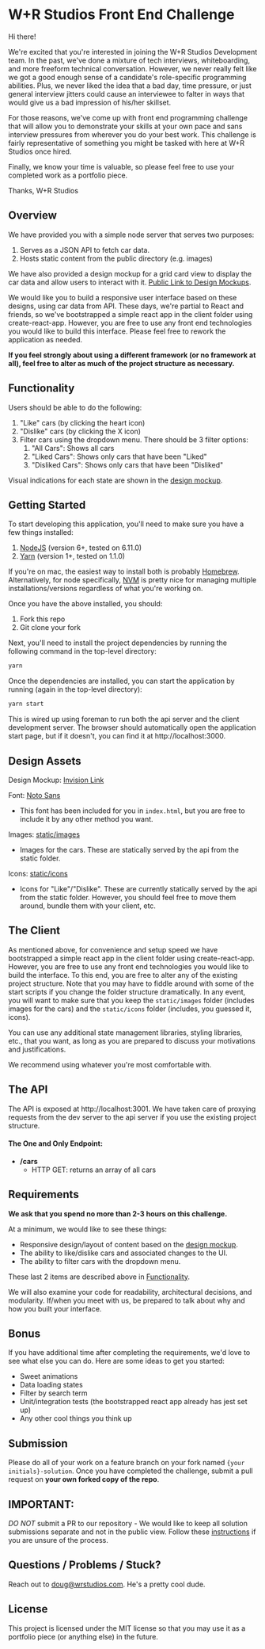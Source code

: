 # W+R Studios Front End Challenge

Hi there!

We're excited that you're interested in joining the W+R Studios Development team. In the past, we've done a mixture of tech interviews, whiteboarding, and more freeform technical conversation. However, we never really felt like we got a good enough sense of a candidate's role-specific programming abilities. Plus, we never liked the idea that a bad day, time pressure, or just general interview jitters could cause an interviewee to falter in ways that would give us a bad impression of his/her skillset.

For those reasons, we've come up with front end programming challenge that will allow you to demonstrate your skills at your own pace and sans interview pressures from wherever you do your best work. This challenge is fairly representative of something you might be tasked with here at W+R Studios once hired.

Finally, we know your time is valuable, so please feel free to use your completed work as a portfolio piece.

Thanks,
W+R Studios

## Overview

We have provided you with a simple node server that serves two purposes:

1. Serves as a JSON API to fetch car data.
2. Hosts static content from the public directory (e.g. images)

We have also provided a design mockup for a grid card view to display the car data and allow users to interact with it. [Public Link to Design Mockups](https://invis.io/B2DT2WL7S#/256783329_Car_Results).

We would like you to build a responsive user interface based on these designs, using car data from API. These days, we're partial to React and friends, so we've bootstrapped a simple react app in the client folder using create-react-app. However, you are free to use any front end technologies you would like to build this interface. Please feel free to rework the application as needed.

**If you feel strongly about using a different framework (or no framework at all), feel free to alter as much of the project structure as necessary.**

## Functionality

Users should be able to do the following:
1. "Like" cars (by clicking the heart icon)
1. "Dislike" cars (by clicking the X icon)
1. Filter cars using the dropdown menu. There should be 3 filter options:
    1. "All Cars": Shows all cars
    1. "Liked Cars": Shows only cars that have been "Liked"
    1. "Disliked Cars": Shows only cars that have been "Disliked"

Visual indications for each state are shown in the [design mockup](https://invis.io/B2DT2WL7S#/256783329_Car_Results).

## Getting Started

To start developing this application, you'll need to make sure you have a few things installed:

1. [NodeJS](https://nodejs.org/en/) (version 6+, tested on 6.11.0)
1. [Yarn](https://yarnpkg.com/lang/en/docs/install/) (version 1+, tested on 1.1.0)

If you're on mac, the easiest way to install both is probably [Homebrew](https://brew.sh/). Alternatively, for node specifically, [NVM](https://github.com/creationix/nvm#installation) is pretty nice for managing multiple installations/versions regardless of what you're working on.

Once you have the above installed, you should:
1. Fork this repo
1. Git clone your fork

Next, you'll need to install the project dependencies by running the following command in the top-level directory:
```sh
yarn
```

Once the dependencies are installed, you can start the application by running (again in the top-level directory):
```sh
yarn start
```

This is wired up using foreman to run both the api server and the client development server. The browser should automatically open the application start page, but if it doesn't, you can find it at http://localhost:3000.

## Design Assets
Design Mockup: [Invision Link](https://invis.io/B2DT2WL7S#/256783329_Car_Results)

Font: [Noto Sans](https://fonts.google.com/specimen/Noto+Sans)
- This font has been included for you in `index.html`, but you are free to include it by any other method you want.

Images: [static/images](static/images)
- Images for the cars. These are statically served by the api from the static folder.

Icons: [static/icons](static/icons)
- Icons for "Like"/"Dislike". These are currently statically served by the api from the static folder. However, you should feel free to move them around, bundle them with your client, etc.

## The Client

As mentioned above, for convenience and setup speed we have bootstrapped a simple react app in the client folder using create-react-app. However, you are free to use any front end technologies you would like to build the interface. To this end, you are free to alter any of the existing project structure. Note that you may have to fiddle around with some of the start scripts if you change the folder structure dramatically. In any event, you will want to make sure that you keep the `static/images` folder (includes images for the cars) and the `static/icons` folder (includes, you guessed it, icons).

You can use any additional state management libraries, styling libraries, etc., that you want, as long as you are prepared to discuss your motivations and justifications.

We recommend using whatever you're most comfortable with.

## The API

The API is exposed at http://localhost:3001. We have taken care of proxying requests from the dev server to the api server if you use the existing project structure.

#### The One and Only Endpoint:

- **/cars**
  - HTTP GET: returns an array of all cars

## Requirements

**We ask that you spend no more than 2-3 hours on this challenge.**

At a minimum, we would like to see these things:
- Responsive design/layout of content based on the [design mockup](https://invis.io/B2DT2WL7S#/256783329_Car_Results).
- The ability to like/dislike cars and associated changes to the UI.
- The ability to filter cars with the dropdown menu.

These last 2 items are described above in [Functionality](#functionality).

We will also examine your code for readability, architectural decisions, and modularity. If/when you meet with us, be prepared to talk about why and how you built your interface.

## Bonus

If you have additional time after completing the requirements, we'd love to see what else you can do. Here are some ideas to get you started:
- Sweet animations
- Data loading states
- Filter by search term
- Unit/integration tests (the bootstrapped react app already has jest set up)
- Any other cool things you think up

## Submission

Please do all of your work on a feature branch on your fork named `{your initials}-solution`. Once you have completed the challenge, submit a pull request on **your own forked copy of the repo**.

## IMPORTANT:

*DO NOT* submit a PR to our repository - We would like to keep all solution submissions separate and not in the public view.
Follow these [instructions](https://help.github.com/articles/creating-a-pull-request/) if you are unsure of the process.

## Questions / Problems / Stuck?

Reach out to doug@wrstudios.com. He's a pretty cool dude.

## License

This project is licensed under the MIT license so that you may use it as a portfolio piece (or anything else) in the future.